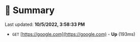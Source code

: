 # 📖 Summary
Last updated: **10/5/2022, 3:58:33 PM**

- `GET` [https://google.com](https://google.com) - **Up** (193ms)
